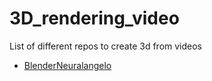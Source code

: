 # 3D_rendering_video
List of different repos to create 3d from videos
* [BlenderNeuralangelo](https://github.com/mli0603/BlenderNeuralangelo)
